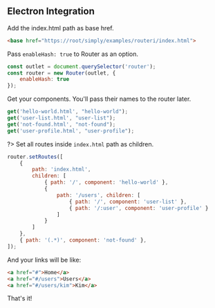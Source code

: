 ## Electron Integration

Add the index.html path as base href.

```html
<base href="https://root/simply/examples/routeri/index.html">
```


Pass `enableHash: true` to Router as an option.

```js
const outlet = document.querySelector('router');
const router = new Router(outlet, {
	enableHash: true
});
```


Get your components. You'll pass their names to the router later.

```js
get('hello-world.html', "hello-world");
get('user-list.html', "user-list");
get('not-found.html', "not-found");
get('user-profile.html', "user-profile");
```


?> Set all routes inside `index.html` path as children.

```js
router.setRoutes([
	{
		path: 'index.html',
		children: [
			{ path: '/', component: 'hello-world' },
			{
				path: '/users', children: [
					{ path: '/', component: 'user-list' },
					{ path: '/:user', component: 'user-profile' }
				]
			}
		]
	},
	{ path: '(.*)', component: 'not-found' },
]);
```


And your links will be like:

```html
<a href="#">Home</a>
<a href="#/users">Users</a>
<a href="#/users/kim">Kim</a>
```

That's it!

